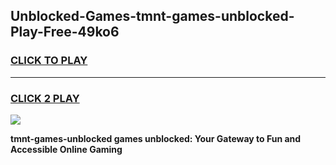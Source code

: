 
## Unblocked-Games-tmnt-games-unblocked-Play-Free-49ko6
<h3>
<a href="https://premium76.site?title=tmnt-games-unblocked&ref=19M">CLICK TO PLAY</a></h3>
<hr>

<h3>
<a href="https://premium76.site?title=tmnt-games-unblocked&ref=19M">CLICK 2 PLAY</a>
  
</h3>

<a href="https://premium76.site?title=tmnt-games-unblocked&ref=19M"><img src="https://clearcache.store/games.png"></a>


**tmnt-games-unblocked games unblocked: Your Gateway to Fun and Accessible Online Gaming**
